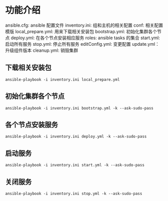 # 功能介绍

ansible.cfg: ansible 配置文件
inventory.ini: 组和主机的相关配置
conf:  相关配置模版
local_prepare.yml: 用来下载相关安装包
bootstrap.yml: 初始化集群各个节点
deploy.yml: 在各个节点安装相应服务
roles: ansible tasks 的集合
start.yml: 启动所有服务
stop.yml: 停止所有服务
editConfig.yml: 变更配置
update.yml： 升级组件版本
cleanup.yml: 销毁集群

## 下载相关安装包

```shell
ansible-playbook -i inventory.ini local_prepare.yml
```

## 初始化集群各个节点

```shell
ansible-playbook -i inventory.ini bootstrap.yml -k --ask-sudo-pass
```

## 各个节点安装服务

```shell
ansible-playbook -i inventory.ini deploy.yml -k --ask-sudo-pass
```

## 启动服务

```shell
ansible-playbook -i inventory.ini start.yml -k --ask-sudo-pass
```

## 关闭服务

```shell
ansible-playbook -i inventory.ini stop.yml -k --ask-sudo-pass
```